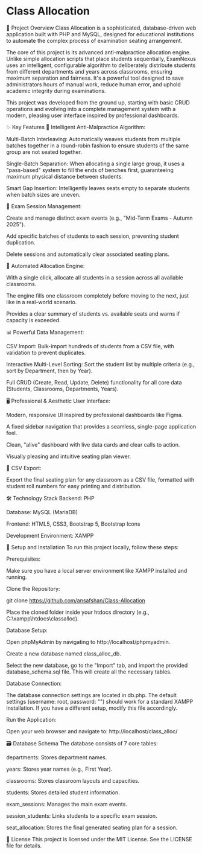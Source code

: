 # Class Allocation

📖 Project Overview
Class Allocation is a sophisticated, database-driven web application built with PHP and MySQL, designed for educational institutions to automate the complex process of examination seating arrangement.

The core of this project is its advanced anti-malpractice allocation engine. Unlike simple allocation scripts that place students sequentially, ExamNexus uses an intelligent, configurable algorithm to deliberately distribute students from different departments and years across classrooms, ensuring maximum separation and fairness. It's a powerful tool designed to save administrators hours of manual work, reduce human error, and uphold academic integrity during examinations.

This project was developed from the ground up, starting with basic CRUD operations and evolving into a complete management system with a modern, pleasing user interface inspired by professional dashboards.

✨ Key Features
🧠 Intelligent Anti-Malpractice Algorithm:

Multi-Batch Interleaving: Automatically weaves students from multiple batches together in a round-robin fashion to ensure students of the same group are not seated together.

Single-Batch Separation: When allocating a single large group, it uses a "pass-based" system to fill the ends of benches first, guaranteeing maximum physical distance between students.

Smart Gap Insertion: Intelligently leaves seats empty to separate students when batch sizes are uneven.

📅 Exam Session Management:

Create and manage distinct exam events (e.g., "Mid-Term Exams - Autumn 2025").

Add specific batches of students to each session, preventing student duplication.

Delete sessions and automatically clear associated seating plans.

🚀 Automated Allocation Engine:

With a single click, allocate all students in a session across all available classrooms.

The engine fills one classroom completely before moving to the next, just like in a real-world scenario.

Provides a clear summary of students vs. available seats and warns if capacity is exceeded.

📊 Powerful Data Management:

CSV Import: Bulk-import hundreds of students from a CSV file, with validation to prevent duplicates.

Interactive Multi-Level Sorting: Sort the student list by multiple criteria (e.g., sort by Department, then by Year).

Full CRUD (Create, Read, Update, Delete) functionality for all core data (Students, Classrooms, Departments, Years).

🖥️ Professional & Aesthetic User Interface:

Modern, responsive UI inspired by professional dashboards like Figma.

A fixed sidebar navigation that provides a seamless, single-page application feel.

Clean, "alive" dashboard with live data cards and clear calls to action.

Visually pleasing and intuitive seating plan viewer.

📄 CSV Export:

Export the final seating plan for any classroom as a CSV file, formatted with student roll numbers for easy printing and distribution.

🛠️ Technology Stack
Backend: PHP

Database: MySQL (MariaDB)

Frontend: HTML5, CSS3, Bootstrap 5, Bootstrap Icons

Development Environment: XAMPP

🚀 Setup and Installation
To run this project locally, follow these steps:

Prerequisites:

Make sure you have a local server environment like XAMPP installed and running.

Clone the Repository:

git clone https://github.com/ansafshan/Class-Allocation

Place the cloned folder inside your htdocs directory (e.g., C:\xampp\htdocs\classalloc).

Database Setup:

Open phpMyAdmin by navigating to http://localhost/phpmyadmin.

Create a new database named class_alloc_db.

Select the new database, go to the "Import" tab, and import the provided database_schema.sql file. This will create all the necessary tables.

Database Connection:

The database connection settings are located in db.php. The default settings (username: root, password: "") should work for a standard XAMPP installation. If you have a different setup, modify this file accordingly.

Run the Application:

Open your web browser and navigate to: http://localhost/class_alloc/

🗃️ Database Schema
The database consists of 7 core tables:

departments: Stores department names.

years: Stores year names (e.g., First Year).

classrooms: Stores classroom layouts and capacities.

students: Stores detailed student information.

exam_sessions: Manages the main exam events.

session_students: Links students to a specific exam session.

seat_allocation: Stores the final generated seating plan for a session.

📄 License
This project is licensed under the MIT License. See the LICENSE file for details.

